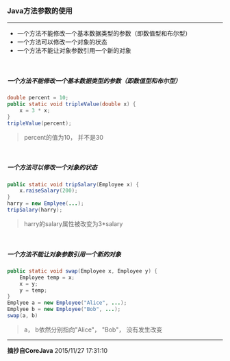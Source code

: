 ### Java方法参数的使用

----------


- 一个方法不能修改一个基本数据类型的参数（即数值型和布尔型）
- 一个方法可以修改一个对象的状态
- 一个方法不能让对象参数引用一个新的对象

<br>


##### 一个方法不能修改一个基本数据类型的参数（即数值型和布尔型）
```java
double percent = 10;
public static void tripleValue(double x) {
	x = 3 * x;
}
tripleValue(percent);
```
> percent的值为10， 并不是30

<br>


##### 一个方法可以修改一个对象的状态
```java
public static void tripSalary(Employee x) {
	x.raiseSalary(200);
}
harry = new Emplyee(...);
tripSalary(harry);
```
> harry的salary属性被改变为3*salary

<br>

##### 一个方法不能让对象参数引用一个新的对象
```java
public static void swap(Employee x, Employee y) {
	Employee temp = x;
	x = y;
	y = temp;
}
Emplyee a = new Employee("Alice", ...);
Emplyee b = new Employee("Bob", ...);
swap(a, b)
```
> a， b依然分别指向"Alice"， "Bob"， 没有发生改变


----------
**摘抄自CoreJava**
2015/11/27 17:31:10 